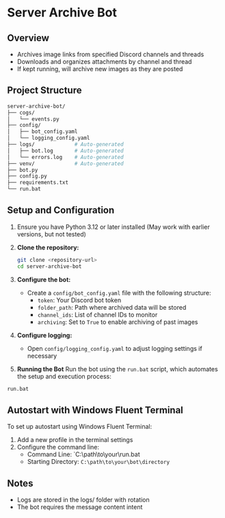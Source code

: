 # Server Archive Bot

## Overview
- Archives image links from specified Discord channels and threads
- Downloads and organizes attachments by channel and thread
- If kept running, will archive new images as they are posted

## Project Structure
```bash
server-archive-bot/
├── cogs/
│   └── events.py
├── config/
│   ├── bot_config.yaml
│   └── logging_config.yaml
├── logs/             # Auto-generated
│   ├── bot.log       # Auto-generated
│   └── errors.log    # Auto-generated
├── venv/             # Auto-generated
├── bot.py
├── config.py
├── requirements.txt
└── run.bat
```
## Setup and Configuration

1. Ensure you have Python 3.12 or later installed (May work with earlier versions, but not tested)

2. **Clone the repository:**
   ```bash
   git clone <repository-url>
   cd server-archive-bot
   ```
3. **Configure the bot:**
   - Create a `config/bot_config.yaml` file with the following structure:
     - `token`: Your Discord bot token
     - `folder_path`: Path where archived data will be stored
     - `channel_ids`: List of channel IDs to monitor
     - `archiving`: Set to `True` to enable archiving of past images

4. **Configure logging:**
   - Open `config/logging_config.yaml` to adjust logging settings if necessary

5. **Running the Bot**
Run the bot using the `run.bat` script, which automates the setup and execution process:
```bash
run.bat
```

## Autostart with Windows Fluent Terminal

To set up autostart using Windows Fluent Terminal:

1. Add a new profile in the terminal settings
2. Configure the command line:
   - Command Line: `C:\path\to\your\run.bat
   - Starting Directory: `C:\path\to\your\bot\directory`

## Notes

- Logs are stored in the logs/ folder with rotation
- The bot requires the message content intent
